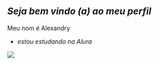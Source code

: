 ## _Seja bem vindo (a) ao meu perfil_

Meu nom é Alexandry

 - _estou estudando na Alura_

![](https://media1.tenor.com/m/4STrnUCH_pEAAAAd/skyline-gtr.gif)  


